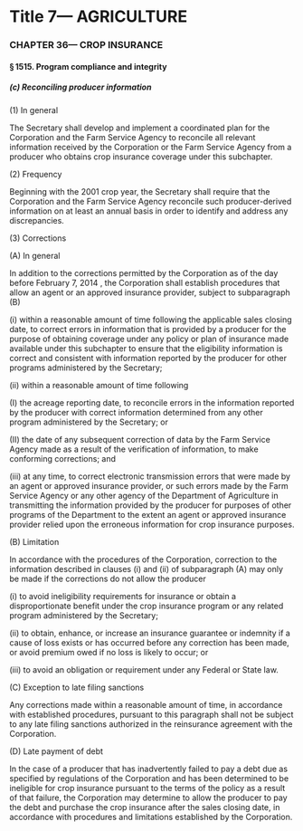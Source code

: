 
# Title 7— AGRICULTURE
### CHAPTER 36— CROP INSURANCE
#### § 1515. Program compliance and integrity
##### (c) Reconciling producer information

(1) In general

The Secretary shall develop and implement a coordinated plan for the Corporation and the Farm Service Agency to reconcile all relevant information received by the Corporation or the Farm Service Agency from a producer who obtains crop insurance coverage under this subchapter.

(2) Frequency

Beginning with the 2001 crop year, the Secretary shall require that the Corporation and the Farm Service Agency reconcile such producer-derived information on at least an annual basis in order to identify and address any discrepancies.

(3) Corrections

(A) In general

In addition to the corrections permitted by the Corporation as of the day before February 7, 2014 , the Corporation shall establish procedures that allow an agent or an approved insurance provider, subject to subparagraph (B)

(i) within a reasonable amount of time following the applicable sales closing date, to correct errors in information that is provided by a producer for the purpose of obtaining coverage under any policy or plan of insurance made available under this subchapter to ensure that the eligibility information is correct and consistent with information reported by the producer for other programs administered by the Secretary;

(ii) within a reasonable amount of time following

(I) the acreage reporting date, to reconcile errors in the information reported by the producer with correct information determined from any other program administered by the Secretary; or

(II) the date of any subsequent correction of data by the Farm Service Agency made as a result of the verification of information, to make conforming corrections; and

(iii) at any time, to correct electronic transmission errors that were made by an agent or approved insurance provider, or such errors made by the Farm Service Agency or any other agency of the Department of Agriculture in transmitting the information provided by the producer for purposes of other programs of the Department to the extent an agent or approved insurance provider relied upon the erroneous information for crop insurance purposes.

(B) Limitation

In accordance with the procedures of the Corporation, correction to the information described in clauses (i) and (ii) of subparagraph (A) may only be made if the corrections do not allow the producer

(i) to avoid ineligibility requirements for insurance or obtain a disproportionate benefit under the crop insurance program or any related program administered by the Secretary;

(ii) to obtain, enhance, or increase an insurance guarantee or indemnity if a cause of loss exists or has occurred before any correction has been made, or avoid premium owed if no loss is likely to occur; or

(iii) to avoid an obligation or requirement under any Federal or State law.

(C) Exception to late filing sanctions

Any corrections made within a reasonable amount of time, in accordance with established procedures, pursuant to this paragraph shall not be subject to any late filing sanctions authorized in the reinsurance agreement with the Corporation.

(D) Late payment of debt

In the case of a producer that has inadvertently failed to pay a debt due as specified by regulations of the Corporation and has been determined to be ineligible for crop insurance pursuant to the terms of the policy as a result of that failure, the Corporation may determine to allow the producer to pay the debt and purchase the crop insurance after the sales closing date, in accordance with procedures and limitations established by the Corporation.
